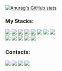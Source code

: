  [![Anurag's GitHub stats](https://github-readme-stats.vercel.app/api?username=DiegoCardosoDev&show_icons=true&theme=radical)](https://github.com/anuraghazra/github-readme-stats)

### My Stacks:
<div>
 <img src="https://img.shields.io/badge/Java-ED8B00?style=for-the-badge&logo=java&logoColor=black" />
  <img src="https://img.shields.io/badge/Kotlin-0095D5?&style=for-the-badge&logo=kotlin&logoColor=white" />
   <img src="https://img.shields.io/badge/Spring-6DB33F?style=for-the-badge&logo=spring&logoColor=white" />
 <img src="https://img.shields.io/badge/JUnit-25A162?style=for-the-badge&logo=junit5&logoColor=white" />
   <img src="https://img.shields.io/badge/Swagger-85EA2D?style=for-the-badge&logo=swagger&logoColor=black" />
   <img src="https://img.shields.io/badge/PostgreSQL-336791?style=for-the-badge&logo=postgresql&logoColor=white" />
    <img src="https://img.shields.io/badge/MySQL-00000F?style=for-the-badge&logo=mysql&logoColor=blue" />
 <img src="https://img.shields.io/badge/Docker-2496ED?style=for-the-badge&logo=docker&logoColor=white" />

</div>
  
<div>
   <img src="https://img.shields.io/badge/Angular-DD0031?style=for-the-badge&logo=angular&logoColor=white" />
   <img src="https://img.shields.io/badge/HTML5-E34F26?style=for-the-badge&logo=html5&logoColor=white" />
   <img src="https://img.shields.io/badge/CSS3-1572B6?style=for-the-badge&logo=css3&logoColor=whit" />
   <img src="https://img.shields.io/badge/IntelliJIDEA-000000.svg?style=for-the-badge&logo=intellij-idea&logoColor=white" />
 <img src="https://img.shields.io/badge/Postman-FF6C37?style=for-the-badge&logo=postman&logoColor=white" />

</div>   
 
### Contacts:
  
  <div>
       <a href=https://www.linkedin.com/in/diego-cardoso-8023b31b3" target="_blank"><img src="https://img.shields.io/badge/-LinkedIn-%230077B5?style=for-the-badge&logo=linkedin&logoColor=white" target="_blank"></a> 
        <a href = "mailto:diegocardososacramento@gmail.com"><img src="https://img.shields.io/badge/Gmail-D14836?style=for-the-badge&logo=gmail&logoColor=white" target="_blank"></a>
         <a href=https://api.whatsapp.com/send/?phone=5511984472714&text&app_absent=0" target="_blank"><img src="https://img.shields.io/badge/WhatsApp-25D366?style=for-the-badge&logo=whatsapp&logoColor=white" target="_blank"></a> 

   <a href="mailto:diego.nogeuiracardoso@outlook.com">
    <img src="https://img.shields.io/badge/Outlook-0078D4?style=for-the-badge&logo=microsoft-outlook&logoColor=white" target="_blank">
</a>

  </div>

                                                                                                                                 

 

